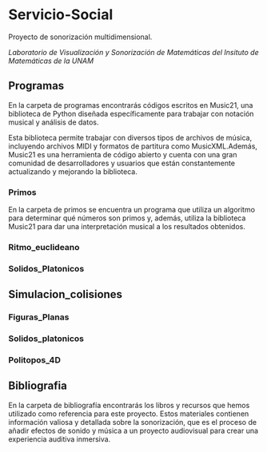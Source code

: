 # Servicio-Social

Proyecto de sonorización multidimensional. 

*Laboratorio de Visualización y Sonorización de Matemáticas del 
Insituto de Matemáticas de la UNAM*

## Programas


En la carpeta de programas encontrarás códigos escritos en Music21, una biblioteca de Python diseñada específicamente para trabajar con notación musical y análisis de datos.

Esta biblioteca permite trabajar con diversos tipos de archivos de música, incluyendo archivos MIDI y formatos de partitura como MusicXML.Además, Music21 es una herramienta de código abierto y cuenta con una gran comunidad de desarrolladores y usuarios que están constantemente actualizando y mejorando la biblioteca.

### Primos

En la carpeta de primos se encuentra un programa que utiliza un algoritmo para determinar qué números son primos y, además, utiliza la biblioteca Music21 para dar una interpretación musical a los resultados obtenidos.

### Ritmo_euclideano
### Solidos_Platonicos

## Simulacion_colisiones
### Figuras_Planas
### Solidos_platonicos
### Politopos_4D

## Bibliografia
En la carpeta de bibliografía encontrarás los libros y recursos que hemos utilizado como referencia para este proyecto. Estos materiales contienen información valiosa y detallada sobre la sonorización, que es el proceso de añadir efectos de sonido y música a un proyecto audiovisual para crear una experiencia auditiva inmersiva.
